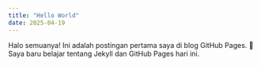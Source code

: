 ```yaml
---
title: "Hello World"
date: 2025-04-19
---
```

Halo semuanya! Ini adalah postingan pertama saya di blog GitHub Pages. 🚀
Saya baru belajar tentang Jekyll dan GitHub Pages hari ini.
